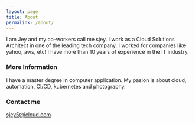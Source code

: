 ```yaml
---
layout: page
title: About
permalink: /about/
---
```


I am Jey and my co-workers call me sjey. I work as a Cloud Solutions Architect in one of the leading tech company. I worked for companies like yahoo, aws, etc! I have more than 10 years of experience in the IT industry.

### More Information

I have a master degree in computer application. My pasion is about cloud, automation, CI/CD, kubernetes and photography.

### Contact me

[sjey5@icloud.com](mailto:sjey5@icloud.com)
